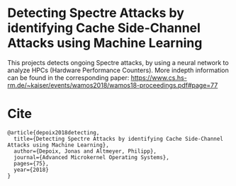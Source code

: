 # Detecting Spectre Attacks by identifying Cache Side-Channel Attacks using Machine Learning

This projects detects ongoing Spectre attacks, by using a neural network to analyze HPCs (Hardware Performance Counters). More indepth information can be found in the corresponding paper: https://www.cs.hs-rm.de/~kaiser/events/wamos2018/wamos18-proceedings.pdf#page=77

# Cite

```
@article{depoix2018detecting,
  title={Detecting Spectre Attacks by identifying Cache Side-Channel Attacks using Machine Learning},
  author={Depoix, Jonas and Altmeyer, Philipp},
  journal={Advanced Microkernel Operating Systems},
  pages={75},
  year={2018}
}
```
